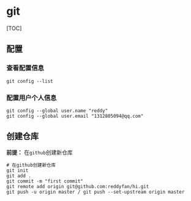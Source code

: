# git

[TOC]



## 配置



### 查看配置信息

```
git config --list
```



### 配置用户个人信息
```shell
git config --global user.name "reddy"
git config --global user.email "1312805094@qq.com"
```




## 创建仓库


**前提：** 在`github`创建新仓库

~~~shell 
# 在github创建新仓库
git init
git add .
git commit -m "first commit" 
git remote add origin git@github.com:reddyfan/hi.git
git push -u origin master / git push --set-upstream origin master
~~~

